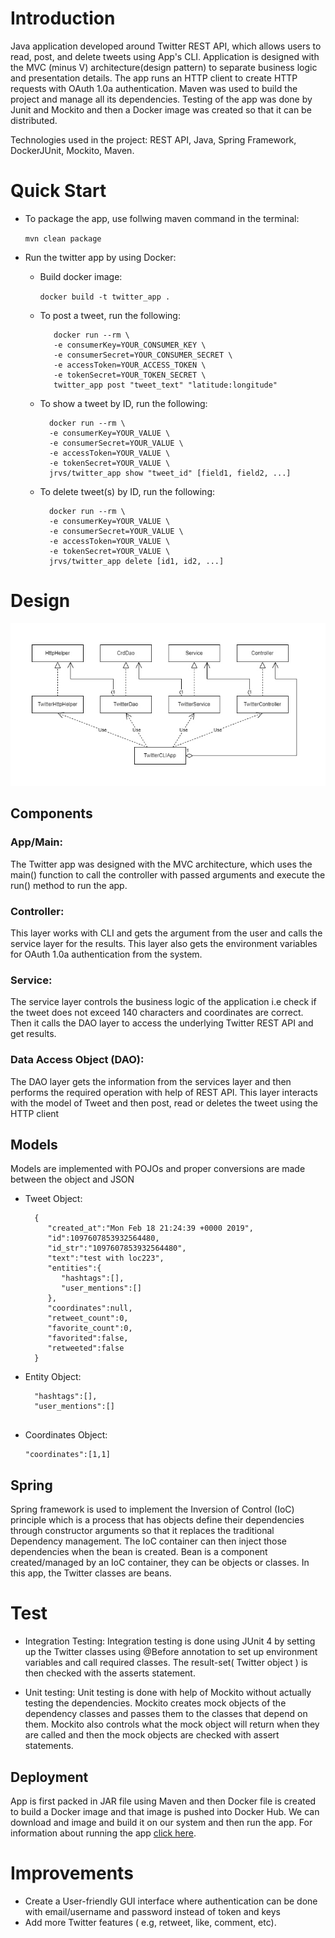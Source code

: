 # Introduction

Java application developed around Twitter REST API, which allows users to read, post, and delete tweets using App's CLI. Application is designed with the MVC (minus V) architecture(design pattern) to separate business logic and presentation details. The app runs an HTTP client to create HTTP requests with OAuth 1.0a authentication. Maven was used to build the project and manage all its dependencies. Testing of the app was done by Junit and Mockito and then a Docker image was created so that it can be distributed.</br>

Technologies used in the project: REST API, Java, Spring Framework, DockerJUnit, Mockito, Maven.

  

# Quick Start

-     
    To package the app, use follwing maven command in the terminal:
    
    `mvn clean package`
    
-   Run the twitter app by using Docker:
    
    -   Build docker image:
        
        `docker build -t twitter_app .`
        
    -   To post a tweet, run the following:
        
        ```
           docker run --rm \
           -e consumerKey=YOUR_CONSUMER_KEY \
           -e consumerSecret=YOUR_CONSUMER_SECRET \
           -e accessToken=YOUR_ACCESS_TOKEN \
           -e tokenSecret=YOUR_TOKEN_SECRET \
           twitter_app post "tweet_text" "latitude:longitude"
        
        ```
        
    -   To show a tweet by ID, run the following:
        
        ```
          docker run --rm \
          -e consumerKey=YOUR_VALUE \
          -e consumerSecret=YOUR_VALUE \
          -e accessToken=YOUR_VALUE \
          -e tokenSecret=YOUR_VALUE \
          jrvs/twitter_app show "tweet_id" [field1, field2, ...]
        
        ```
        
    -   To delete tweet(s) by ID, run the following:
        
        ```
          docker run --rm \
          -e consumerKey=YOUR_VALUE \
          -e consumerSecret=YOUR_VALUE \
          -e accessToken=YOUR_VALUE \
          -e tokenSecret=YOUR_VALUE \
          jrvs/twitter_app delete [id1, id2, ...]
        ```
  

# Design

![](image.jpg)

## Components

### App/Main:
The Twitter app was designed with the MVC architecture, which uses the main() function to call the controller with passed arguments and execute the run() method to run the app.

### Controller:
This layer works with CLI and gets the argument from the user and calls the service layer for the results. This layer also gets the environment variables for OAuth 1.0a authentication from the system.

### Service:

The service layer controls the business logic of the application i.e check if the tweet does not exceed 140 characters and coordinates are correct. Then it calls the DAO layer to access the underlying Twitter REST API and get results.

### Data Access Object (DAO):

The DAO layer gets the information from the services layer and then performs the required operation with help of REST API. This layer interacts with the model of Tweet and then post, read or deletes the tweet using the HTTP client

## Models

Models are implemented with POJOs and proper conversions are made between the object and JSON
-   Tweet Object:
    
    ```
      {
         "created_at":"Mon Feb 18 21:24:39 +0000 2019",
         "id":1097607853932564480,
         "id_str":"1097607853932564480",
         "text":"test with loc223",
         "entities":{
            "hashtags":[],      
            "user_mentions":[]  
         },
         "coordinates":null,   
         "retweet_count":0,
         "favorite_count":0,
         "favorited":false,
         "retweeted":false
      }
    
    ```
    
-   Entity Object:
    
    ```
      "hashtags":[],      
      "user_mentions":[] 
  
    ```
   -   Coordinates Object:
    
        ``` 
        "coordinates":[1,1] 
        ```
   
    

## Spring

Spring framework is used to implement the Inversion of Control (IoC) principle which is a process that has objects define their dependencies through constructor arguments so that it replaces the traditional Dependency management. The IoC container can then inject those dependencies when the bean is created. Bean is a component created/managed by an IoC container, they can be objects or classes. In this app, the Twitter classes are beans.

  

# Test

- Integration Testing:
   Integration testing is done using JUnit 4 by setting up the Twitter classes
using @Before annotation to set up environment variables and call required classes. The result-set( Twitter object ) is then checked with the asserts statement.
 
- Unit testing:
   Unit testing is done with help of Mockito without actually testing the dependencies. Mockito creates mock objects of the dependency classes and passes them to the classes that depend on them. Mockito also controls what the mock object will return when they are called and then the mock objects are checked with assert statements.


  

## Deployment

App is first packed in JAR file using Maven and then Docker file is created to build a Docker image and that image is pushed into Docker Hub. We can download and image and build it on our system and then run the app. For information about running the app [click here](#quick-start).

  

# Improvements
- Create a User-friendly GUI interface where authentication can be done with email/username and password instead of token and keys
- Add more Twitter features ( e.g, retweet, like, comment, etc).

